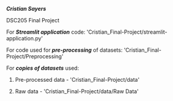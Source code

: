 ***Cristian Sayers*** 

DSC205 Final Project

For ***Streamlit application*** code: 'Cristian_Final-Project/streamlit-application.py'

For code used for ***pre-processing*** of datasets: 'Cristian_Final-Project/Preprocessing'

For ***copies of datasets*** used: 

1. Pre-processed data - 'Cristian_Final-Project/data'
  
2. Raw data - 'Cristian_Final-Project/data/Raw Data'
